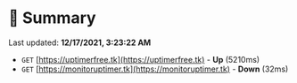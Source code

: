 # 📖 Summary
Last updated: **12/17/2021, 3:23:22 AM**

- `GET` [https://uptimerfree.tk](https://uptimerfree.tk) - **Up** (5210ms)
- `GET` [https://monitoruptimer.tk](https://monitoruptimer.tk) - **Down** (32ms)

